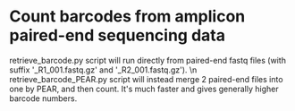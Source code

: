 # Count barcodes from amplicon paired-end sequencing data

retrieve_barcode.py script will run directly from paired-end fastq files (with suffix '_R1_001.fastq.gz' and '_R2_001.fastq.gz'). \n
retrieve_barcode_PEAR.py script will instead merge 2 paired-end files into one by PEAR, and then count. It's much faster and gives generally higher barcode numbers.
